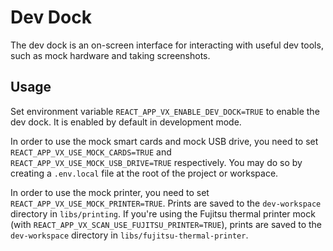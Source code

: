 # Dev Dock

The dev dock is an on-screen interface for interacting with useful dev tools,
such as mock hardware and taking screenshots.

## Usage

Set environment variable `REACT_APP_VX_ENABLE_DEV_DOCK=TRUE` to enable the dev
dock. It is enabled by default in development mode.

In order to use the mock smart cards and mock USB drive, you need to set
`REACT_APP_VX_USE_MOCK_CARDS=TRUE` and `REACT_APP_VX_USE_MOCK_USB_DRIVE=TRUE`
respectively. You may do so by creating a `.env.local` file at the root of the
project or workspace.

In order to use the mock printer, you need to set
`REACT_APP_VX_USE_MOCK_PRINTER=TRUE`. Prints are saved to the `dev-workspace`
directory in `libs/printing`. If you're using the Fujitsu thermal printer mock
(with `REACT_APP_VX_SCAN_USE_FUJITSU_PRINTER=TRUE`), prints are saved to the
`dev-workspace` directory in `libs/fujitsu-thermal-printer`.
